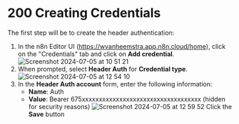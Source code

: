 # 200 Creating Credentials

The first step will be to create the header authentication:

1. In the n8n Editor UI (https://wvanheemstra.app.n8n.cloud/home), click on the "Credentials" tab and click on **Add credential**. ![Screenshot 2024-07-05 at 10 51 21](https://github.com/vanHeemstraSystems/noteplan-n8n/assets/1499433/d6123eb2-30a0-4882-9bb8-943c582c8cab)
2. When prompted, select **Header Auth** for **Credential type**. ![Screenshot 2024-07-05 at 12 54 10](https://github.com/vanHeemstraSystems/noteplan-n8n/assets/1499433/4f73d009-e907-419d-9535-93566549b895)
3. In the **Header Auth account** form, enter the following information:
   - **Name**: Auth
   - **Value**: Bearer 675xxxxxxxxxxxxxxxxxxxxxxxxxxxxxxxxxxx (hidden for security reasons)
   ![Screenshot 2024-07-05 at 12 59 52](https://github.com/vanHeemstraSystems/noteplan-n8n/assets/1499433/db9edfb6-962e-42ef-a669-e2f38e611eef)
Click the **Save** button
 
